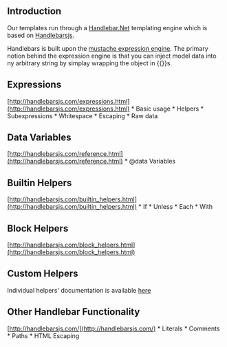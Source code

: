 ## Introduction
Our templates run through a [Handlebar.Net](https://github.com/rexm/Handlebars.Net) templating engine which is based on [Handlebarsjs](http://handlebarsjs.com).

Handlebars is built upon the [mustache expression engine](http://mustache.github.io/mustache.5.html). The primary notion behind the expression engine is that you can inject model data into ny arbitrary string by simplay wrapping the object in {{}}s.

## Expressions
[http://handlebarsjs.com/expressions.html](http://handlebarsjs.com/expressions.html)
	* Basic usage
	* Helpers
	* Subexpressions
	* Whitespace
	* Escaping
	* Raw data

## Data Variables
[http://handlebarsjs.com/reference.html](http://handlebarsjs.com/reference.html)
	* @data Variables

## Builtin Helpers
[http://handlebarsjs.com/builtin_helpers.html](http://handlebarsjs.com/builtin_helpers.html)
	* If
	* Unless
	* Each
	* With

## Block Helpers
[http://handlebarsjs.com/block_helpers.html](http://handlebarsjs.com/block_helpers.html)

## Custom Helpers
Individual helpers' documentation is available [here](docs/helpers.md)

## Other Handlebar Functionality
[http://handlebarsjs.com/](http://handlebarsjs.com/)
	* Literals
	* Comments
	* Paths
	* HTML Escaping
